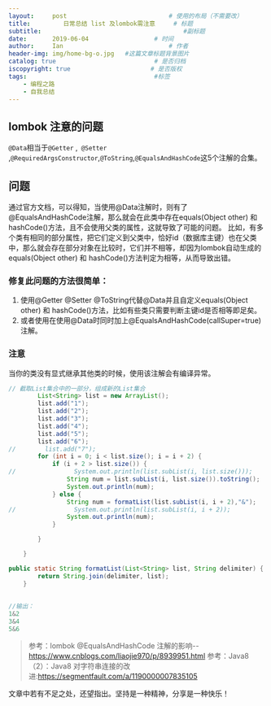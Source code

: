 ```yaml
---
layout:     post             				# 使用的布局（不需要改）
title:         日常总结 list 及lombok需注意     # 标题 
subtitle:    					  				#副标题
date:       2019-06-04					# 时间
author:     Ian                  			# 作者
header-img: img/home-bg-o.jpg	#这篇文章标题背景图片
catalog: true                        	# 是否归档
iscopyright: true                      # 是否版权
tags:                              		#标签
    - 编程之路
    - 自我总结
---
```




## lombok 注意的问题
`@Data`相当于`@Getter` ,` @Setter` ,`@RequiredArgsConstructor`,` @ToString `,`@EqualsAndHashCode`这5个注解的合集。

## 问题

通过官方文档，可以得知，当使用@Data注解时，则有了@EqualsAndHashCode注解，那么就会在此类中存在equals(Object other) 和 hashCode()方法，且不会使用父类的属性，这就导致了可能的问题。 
比如，有多个类有相同的部分属性，把它们定义到父类中，恰好id（数据库主键）也在父类中，那么就会存在部分对象在比较时，它们并不相等，却因为lombok自动生成的equals(Object other) 和 hashCode()方法判定为相等，从而导致出错。

### 修复此问题的方法很简单： 
1. 使用@Getter @Setter @ToString代替@Data并且自定义equals(Object other) 和 hashCode()方法，比如有些类只需要判断主键id是否相等即足矣。 
2. 或者使用在使用@Data时同时加上@EqualsAndHashCode(callSuper=true)注解。
### 注意

当你的类没有显式继承其他类的时候，使用该注解会有编译异常。

```java
// 截取List集合中的一部分，组成新的List集合
        List<String> list = new ArrayList();
        list.add("1");
        list.add("2");
        list.add("3");
        list.add("4");
        list.add("5");
        list.add("6");
//        list.add("7");
        for (int i = 0; i < list.size(); i = i + 2) {
            if (i + 2 > list.size()) {
//                System.out.println(list.subList(i, list.size()));
                String num = list.subList(i, list.size()).toString();
                System.out.println(num);
            } else {
                String num = formatList(list.subList(i, i + 2),"&");
//                System.out.println(list.subList(i, i + 2));
                System.out.println(num);
            }

        }

    }

public static String formatList(List<String> list, String delimiter) {
        return String.join(delimiter, list);
    }
    
    
//输出：
1&2
3&4
5&6
```


> 参考：lombok @EqualsAndHashCode 注解的影响--<https://www.cnblogs.com/liaojie970/p/8939951.html>
> 参考：Java8（2）：Java8 对字符串连接的改进:<https://segmentfault.com/a/1190000007835105>


文章中若有不足之处，还望指出。坚持是一种精神，分享是一种快乐！
